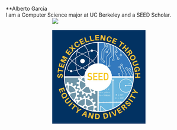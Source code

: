 **Alberto Garcia 
<br>
I am a Computer Science major at UC Berkeley and a SEED Scholar.
<img src="./face.jpg" style="width:50%; margin:auto; display:block">
<br>
<img src="./logo.jpg" style="width:50%; margin:auto; display:block">
<br>



